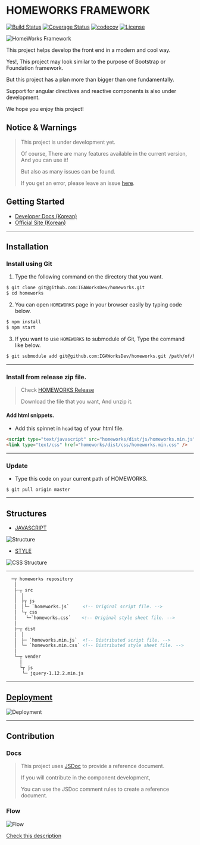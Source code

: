 # HOMEWORKS FRAMEWORK

[![Build Status](https://travis-ci.org/IGAWorksDev/homeworks.svg?branch=master)](https://travis-ci.org/IGAWorksDev/homeworks)
[![Coverage Status](https://coveralls.io/repos/github/IGAWorksDev/homeworks/badge.svg?branch=master)](https://coveralls.io/github/IGAWorksDev/homeworks?branch=master)
[![codecov](https://codecov.io/gh/IGAWorksDev/homeworks/branch/master/graph/badge.svg?token=viTgpBkL7A)](https://codecov.io/gh/IGAWorksDev/homeworks)
[![License](https://img.shields.io/badge/License-Apache%202.0-blue.svg)](https://opensource.org/licenses/Apache-2.0)

![HomeWorks Framework](https://s3.ap-northeast-2.amazonaws.com/homeworks.igaworks.com/main/src/images/homeworks_cover.png)

This project helps develop the front end in a modern and cool way.

Yes!, This project may look similar to the purpose of Bootstrap or Foundation framework.

But this project has a plan more than bigger than one fundamentally.

Support for angular directives and reactive components is also under development.

We hope you enjoy this project!

## Notice & Warnings

> This project is under development yet.
>
> Of course, There are many features available in the current version, And you can use it!
>
> But also as many issues can be found.
>
> If you get an error, please leave an issue [here](https://github.com/IGAWorksDev/homeworks/issues).

## Getting Started

- [Developer Docs (Korean)](https://kennethanceyer.gitbooks.io/homeworks-framework-wiki/content/index.html)
- [Official Site (Korean)](http://homeworks.igaworks.com/main/docs/index.html)

----

## Installation

### Install using Git

1. Type the following command on the directory that you want.

 ```bash
$ git clone git@github.com:IGAWorksDev/homeworks.git
$ cd homeworks
```

2. You can open `HOMEWORKS` page in your browser easily by typing code below.

 ```bash
$ npm install
$ npm start
```

3. If you want to use `HOMEWORKS` to submodule of Git, Type the command like below.

 ```bash
$ git submodule add git@github.com:IGAWorksDev/homeworks.git /path/of/homeworks
```

----

### Install from release zip file.

> Check [HOMEWORKS Release](https://github.com/IGAWorksDev/homeworks/releases)
>
> Download the file that you want, And unzip it.

#### Add html snippets.

- Add this spinnet in `head` tag of your html file.

```html
<script type="text/javascript" src="homeworks/dist/js/homeworks.min.js"></script>
<link type="text/css" href="homeworks/dist/css/homeworks.min.css" />
```

----

### Update

- Type this code on your current path of HOMEWORKS.

 ```shell
$ git pull origin master
```

----
 
## Structures

- [JAVASCRIPT](https://kennethanceyer.gitbooks.io/homeworks-framework-wiki/content/JAVASCRIPT/)

 ![Structure](https://s3.ap-northeast-2.amazonaws.com/homeworks.igaworks.com/main/src/images/Introduction.png)
 
- [STYLE](https://kennethanceyer.gitbooks.io/homeworks-framework-wiki/content/STYLE/)

 ![CSS Structure](https://s3.ap-northeast-2.amazonaws.com/homeworks.igaworks.com/main/src/images/css_structure.png)

----

```html
  ─┬ homeworks repository
   │
   ├─┬ src
   │　│ 
   │　├┬ js
   │　│└─ `homeworks.js`     <!-- Original script file. -->
   │　└┬ css
   │　　└─`homeworks.css`    <!-- Original style sheet file. -->
   │
   ├─┬ dist
   │　│ 
   │　├─ `homeworks.min.js`  <!-- Distributed script file. -->
   │　└─ `homeworks.min.css` <!-- Distributed style sheet file. -->
   │
   └─┬ vender
     │
     └┬ js
      └─ jquery-1.12.2.min.js
```

----

## [Deployment](https://kennethanceyer.gitbooks.io/homeworks-framework-wiki/content/DEVELOPMENT/DEPLOY.html)

![Deployment](https://s3.ap-northeast-2.amazonaws.com/homeworks.igaworks.com/main/src/images/deploy.png)

----

## Contribution

### Docs
 
> This project uses [JSDoc](http://usejsdoc.org/) to provide a reference document.
>
> If you will contribute in the component development,
>
> You can use the JSDoc comment rules to create a reference document.
 
### Flow

 ![Flow](https://s3.ap-northeast-2.amazonaws.com/homeworks.igaworks.com/main/src/images/flow.png)
 
 [Check this description](https://kennethanceyer.gitbooks.io/homeworks-framework-wiki/content/DEVELOPMENT/FLOW.html)
